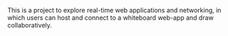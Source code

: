 This is a project to explore real-time web applications and networking, in which users can host and connect to a whiteboard web-app and draw collaboratively.